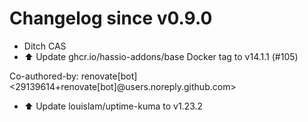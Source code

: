 # Changelog since v0.9.0
- Ditch CAS 
- ⬆️ Update ghcr.io/hassio-addons/base Docker tag to v14.1.1 (#105)

Co-authored-by: renovate[bot] <29139614+renovate[bot]@users.noreply.github.com> 
- ⬆️ Update louislam/uptime-kuma to v1.23.2 
